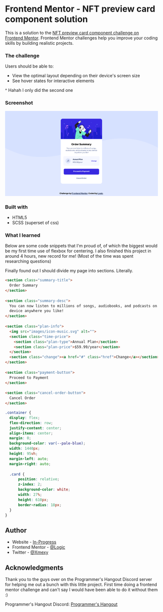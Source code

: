 # Frontend Mentor - NFT preview card component solution

This is a solution to the [NFT preview card component challenge on Frontend Mentor](https://www.frontendmentor.io/challenges/nft-preview-card-component-SbdUL_w0U). Frontend Mentor challenges help you improve your coding skills by building realistic projects. 

### The challenge

Users should be able to:

- View the optimal layout depending on their device's screen size
- See hover states for interactive elements

^ Hahah I only did the second one

### Screenshot

![](images/finished.png)

### Built with

- HTML5
- SCSS (superset of css)


### What I learned

Below are some code snippets that I'm proud of, of which the biggest would be my first time use of flexbox for centering. I also finished this project in around 4 hours, new record for me! (Most of the time was spent researching questions)


Finally found out I should divide my page into sections. Literally.
```html
<section class="summary-title">
  Order Summary
</section>

<section class="summary-desc">
  You can now listen to millions of songs, audiobooks, and podcasts on any 
  device anywhere you like!
</section>

<section class="plan-info">
  <img src="images/icon-music.svg" alt="">
  <section class="time-price">
    <section class="plan-type">Annual Plan</section>
    <section class="plan-price">$59.99/year</section>
  </section>
  <section class="change"><a href="#" class="href">Change</a></section>
</section>

<section class="payment-button">
  Proceed to Payment
</section>

<section class="cancel-order-button">
  Cancel Order
</section>
```
```css
.container {
  display: flex;
  flex-direction: row;
  justify-content: center;
  align-items: center;
  margin: 0;
  background-color: var(--pale-blue);
  width: 1440px;
  height: 95vh;
  margin-left: auto;
  margin-right: auto;

  .card {
      position: relative;
      z-index: 2;
      background-color: white;
      width: 27%;
      height: 610px;
      border-radius: 18px;
  }
}
```
## Author

- Website - [In-Progress]()
- Frontend Mentor - [@Logic](https://www.frontendmentor.io/profile/LogicPenguins)
- Twitter - [@Xmexy](https://twitter.com/Xmexyyy)

## Acknowledgments

Thank you to the guys over on the Programmer's Hangout Discord server for helping me out a bunch with this little project. First time doing a frontend mentor challenge
and can't say I would have been able to do it without them :)

Programmer's Hangout Discord: [Programmer's Hangout](https://discord.gg/programming)
